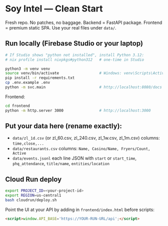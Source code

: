 # Soy Intel — Clean Start

Fresh repo. No patches, no baggage. Backend = FastAPI package. Frontend = premium static SPA.
Use your real files under `data/`.

## Run locally (Firebase Studio or your laptop)
```bash
# If Studio shows "python not installed", install Python 3.12:
# nix profile install nixpkgs#python312   # one-time in Studio

python3 -m venv venv
source venv/bin/activate                  # Windows: venv\Scripts\Activate.ps1
pip install -r requirements.txt
cp .env.example .env
python -m svc.main                        # http://localhost:8080/docs
```

Frontend:
```bash
cd frontend
python -m http.server 3000                # http://localhost:3000
```

## Put your data here (rename exactly):
- `data/zl_1d.csv`  (or zl_60.csv, zl_240.csv, zl_1w.csv, zl_1m.csv)  columns: `time,close,...`
- `data/restaurants.csv`  columns: `Name, Casino/Name, Fryers/Count, Active`
- `data/events.jsonl`  each line JSON with `start` or `start_time`, `phq_attendance`, `title/name`, `entities/location`

## Cloud Run deploy
```bash
export PROJECT_ID=<your-project-id>
export REGION=us-central1
bash cloudrun/deploy.sh
```

Point the UI at your API by adding in `frontend/index.html` before scripts:
```html
<script>window.API_BASE='https://YOUR-RUN-URL/api';</script>
```
